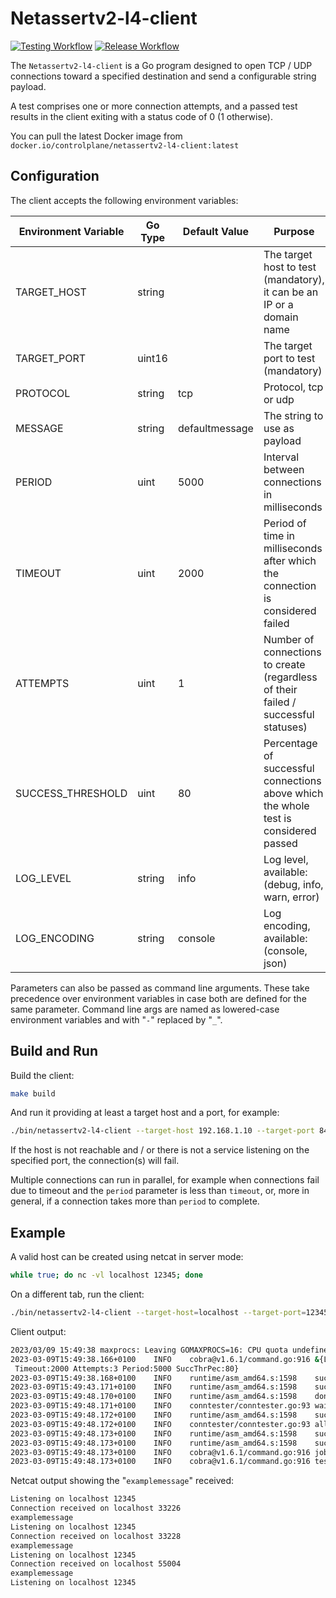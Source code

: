 # Netassertv2-l4-client

[![Testing Workflow][testing_workflow_badge]][testing_workflow_badge]
[![Release Workflow][release_workflow_badge]][release_workflow_badge]

The `Netassertv2-l4-client` is a Go program designed to open TCP / UDP connections toward a specified destination and send a configurable string payload.

A test comprises one or more connection attempts, and a passed test results in the client exiting with a status code of 0 (1 otherwise).

You can pull the latest Docker image from `docker.io/controlplane/netassertv2-l4-client:latest`

## Configuration

The client accepts the following environment variables:

| Environment Variable | Go Type | Default Value | Purpose |
| --- | --- | --- | --- |
| TARGET_HOST | string |  | The target host to test (mandatory), it can be an IP or a domain name |
| TARGET_PORT | uint16 |  | The target port to test (mandatory) |
| PROTOCOL | string | tcp | Protocol, tcp or udp |
| MESSAGE | string | defaultmessage | The string to use as payload |
| PERIOD | uint | 5000 | Interval between connections in milliseconds |
| TIMEOUT | uint | 2000 | Period of time in milliseconds after which the connection is considered failed |
| ATTEMPTS | uint | 1 | Number of connections to create (regardless of their failed / successful statuses) |
| SUCCESS_THRESHOLD | uint | 80 | Percentage of successful connections above which the whole test is considered passed |
| LOG_LEVEL | string | info | Log level, available: (debug, info, warn, error) |
| LOG_ENCODING | string | console | Log encoding, available: (console, json) |

Parameters can also be passed as command line arguments. These take precedence over environment variables in case both are defined for the same parameter. Command line args are named as lowered-case environment variables and with "`-`" replaced by "`_`".

## Build and Run

Build the client:

```bash
make build
```

And run it providing at least a target host and a port, for example:

```bash
./bin/netassertv2-l4-client --target-host 192.168.1.10 --target-port 8443
```

If the host is not reachable and / or there is not a service listening on the specified port, the connection(s) will fail.

Multiple connections can run in parallel, for example when connections fail due to timeout and the `period` parameter is less than `timeout`, or, more in general, if a connection takes more than `period` to complete.

## Example

A valid host can be created using netcat in server mode:

```bash
while true; do nc -vl localhost 12345; done
```

On a different tab, run the client:

```bash
./bin/netassertv2-l4-client --target-host=localhost --target-port=12345 --attempts 3 --message $'examplemessage\n'
```

Client output:

```bash
2023/03/09 15:49:38 maxprocs: Leaving GOMAXPROCS=16: CPU quota undefined
2023-03-09T15:49:38.166+0100	INFO	cobra@v1.6.1/command.go:916	&{LogLevel:info LogEncoding:console Protocol:tcp TargetHost:localhost TargetPort:12345 Message:examplemessage
 Timeout:2000 Attempts:3 Period:5000 SuccThrPec:80}
2023-03-09T15:49:38.168+0100	INFO	runtime/asm_amd64.s:1598	successful connection and data sent to localhost:12345
2023-03-09T15:49:43.171+0100	INFO	runtime/asm_amd64.s:1598	successful connection and data sent to localhost:12345
2023-03-09T15:49:48.170+0100	INFO	runtime/asm_amd64.s:1598	done creating connections
2023-03-09T15:49:48.171+0100	INFO	conntester/conntester.go:93	waiting for connections to stop...
2023-03-09T15:49:48.172+0100	INFO	runtime/asm_amd64.s:1598	successful connection and data sent to localhost:12345
2023-03-09T15:49:48.172+0100	INFO	conntester/conntester.go:93	all connections have finished
2023-03-09T15:49:48.173+0100	INFO	runtime/asm_amd64.s:1598	success rate of: 100
2023-03-09T15:49:48.173+0100	INFO	runtime/asm_amd64.s:1598	success rate greater than threshold: 80
2023-03-09T15:49:48.173+0100	INFO	cobra@v1.6.1/command.go:916	jobs stopped
2023-03-09T15:49:48.173+0100	INFO	cobra@v1.6.1/command.go:916	test passed
```

Netcat output showing the "`examplemessage`" received:

```bash
Listening on localhost 12345
Connection received on localhost 33226
examplemessage
Listening on localhost 12345
Connection received on localhost 33228
examplemessage
Listening on localhost 12345
Connection received on localhost 55004
examplemessage
Listening on localhost 12345
```

[testing_workflow_badge]: https://github.com/controlplaneio/netassertv2-l4-client/workflows/Lint%20and%20Build/badge.svg
[release_workflow_badge]: https://github.com/controlplaneio/netassertv2-l4-client/workflows/Docker%20build%20and%20publish/badge.svg
